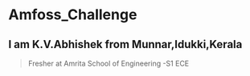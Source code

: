 # Amfoss_Challenge
## I am K.V.Abhishek from Munnar,Idukki,Kerala
>Fresher at Amrita School of Engineering -S1 ECE

